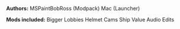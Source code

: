 **Authors:**
MSPaintBobRoss (Modpack)
Mac (Launcher)

**Mods included:**
Bigger Lobbies
Helmet Cams
Ship Value
Audio Edits
